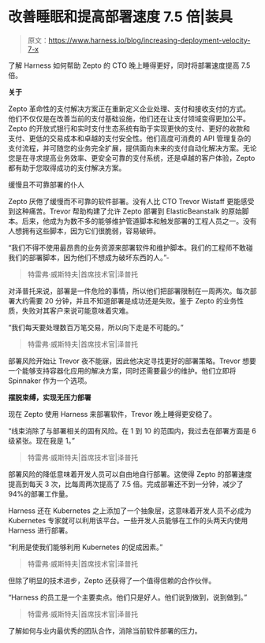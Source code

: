 # 改善睡眠和提高部署速度 7.5 倍|装具

> 原文：<https://www.harness.io/blog/increasing-deployment-velocity-7-x>

了解 Harness 如何帮助 Zepto 的 CTO 晚上睡得更好，同时将部署速度提高 7.5 倍。

**关于**

Zepto 革命性的支付解决方案正在重新定义企业处理、支付和接收支付的方式。他们不仅仅是在改善当前的支付基础设施，他们还在让支付领域变得更加公平。Zepto 的开放式银行和实时支付生态系统有助于实现更快的支付、更好的收款和支付、更低的交易成本和卓越的支付安全性。他们高度可消费的 API 管理复杂的支付流程，并可随您的业务完全扩展，提供面向未来的支付自动化解决方案。无论您是在寻求提高业务效率、更安全可靠的支付系统，还是卓越的客户体验，Zepto 都有助于您取得成功的支付解决方案。

缓慢且不可靠部署的仆人

Zepto 厌倦了缓慢而不可靠的软件部署。没有人比 CTO Trevor Wistaff 更能感受到这种痛苦。Trevor 帮助构建了允许 Zepto 部署到 ElasticBeanstalk 的原始脚本。后来，他成为为数不多的能够维护管道脚本和触发部署的工程人员之一。没有人想拥有这些脚本，因为它们很脆弱，容易破碎。

“我们不得不使用最昂贵的业务资源来部署软件和维护脚本。我们的工程师不敢碰我们的部署脚本，因为他们不想成为破坏东西的人。”-

> 特雷弗·威斯特夫|首席技术官|泽普托

对泽普托来说，部署是一件危险的事情，所以他们把部署限制在一周两次。每次部署大约需要 20 分钟，并且不知道部署是成功还是失败。鉴于 Zepto 的业务性质，失败对其客户来说可能意味着灾难。

“我们每天要处理数百万笔交易，所以向下走是不可能的。”

> 特雷弗·威斯特夫|首席技术官|泽普托

部署风险开始让 Trevor 夜不能寐，因此他决定寻找更好的部署策略。Trevor 想要一个能够支持容器化应用的解决方案，同时还需要最少的维护。他们立即将 Spinnaker 作为一个选项。

**摆脱束缚，实现无压力部署**

现在 Zepto 使用 Harness 来部署软件，Trevor 晚上睡得更安稳了。

“线束消除了与部署相关的固有风险。在 1 到 10 的范围内，我过去在部署方面是 6 级紧张。现在我是 1。”

> 特雷弗·威斯特夫|首席技术官|泽普托

部署风险的降低意味着开发人员可以自由地自行部署。这使得 Zepto 的部署速度提高到每天 3 次，比每周两次提高了 7.5 倍。完成部署还不到一分钟，减少了 94%的部署工作量。

Harness 还在 Kubernetes 之上添加了一个抽象层，这意味着开发人员不必成为 Kubernetes 专家就可以利用该平台。一些开发人员能够在工作的头两天内使用 Harness 进行部署。

“利用是使我们能够利用 Kubernetes 的促成因素。”

> 特雷弗·威斯特夫|首席技术官|泽普托

但除了明显的技术进步，Zepto 还获得了一个值得信赖的合作伙伴。

“Harness 的员工是一个主要卖点。他们只是好人。他们说到做到，说到做到。”

> 特雷弗·威斯特夫|首席技术官|泽普托

了解如何与业内最优秀的团队合作，消除当前软件部署的压力。